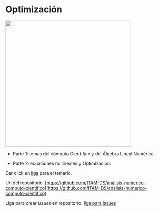 # Optimización

<img src="https://dl.dropboxusercontent.com/s/0woqoj8foo5eco9/level_set_of_func.png?dl=0" heigth="400" width="400">

* Parte 1: temas del cómputo Científico y del Álgebra Lineal Numérica.
    
* Parte 2: ecuaciones no lineales y Optimización.

Dar click en [liga](https://drive.google.com/file/d/1dj7bU5uN_ngEhUxhKL9YzCfPGLVc8Z0j/view?usp=sharing) para el temario.

Url del repositorio: [https://github.com/ITAM-DS/analisis-numerico-computo-cientifico](https://github.com/ITAM-DS/analisis-numerico-computo-cientifico)

Liga para crear *issues* en repositorio: [liga para issues](https://github.com/ITAM-DS/analisis-numerico-computo-cientifico/issues/new?title=Issue%20on&body=Your%20issue%20content%20here)    



